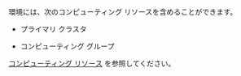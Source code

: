 環境には、次のコンピューティング リソースを含めることができます。

-   プライマリ クラスタ


-   コンピューティング グループ


[コンピューティング リソース](nmr1658424425362.md) を参照してください。

